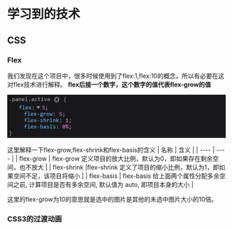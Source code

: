 # 学习到的技术
## CSS
### Flex
我们发现在这个项目中，很多时候使用到了flex:1,flex:10的概念，所以有必要在这对flex技术进行解释。
**flex后接一个数字，这个数字的值代表flex-grow的值**

<img src="../image/1_Flex.png" />

这里解释一下flex-grow,flex-shrink和flex-basis的含义
|  名称 | 含义  |
| ---- | ---- |
| flex-grow |  flex-grow 定义项目的放大比例，默认为0，即如果存在剩余空间，也不放大 |
| flex-shrink |flex-shrink 定义了项目的缩小比例，默认为1，即如果空间不足，该项目将缩小 |
| flex-basis | flex-basis 给上面两个属性分配多余空间之前, 计算项目是否有多余空间, 默认值为 auto, 即项目本身的大小 |

这里的flex-grow为10的意思就是选中的图片是其他的未选中图片大小的10倍。

### CSS3的过渡动画
